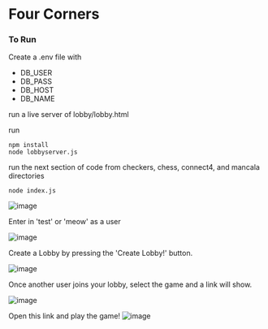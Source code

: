 # Four Corners
### To Run
Create a .env file with
* DB_USER
* DB_PASS
* DB_HOST
* DB_NAME

run a live server of lobby/lobby.html


run
```
npm install
node lobbyserver.js
```


run the next section of code from checkers, chess, connect4, and mancala directories
```
node index.js
```

![image](https://github.com/SimpleNic/Four-Corners/assets/25697454/44acad99-4f73-4e08-95e0-dc0140b3873b)

Enter in 'test' or 'meow' as a user

![image](https://github.com/SimpleNic/Four-Corners/assets/25697454/8a3d30aa-61e1-42ca-92f1-d2b5d4af6a2a)

Create a Lobby by pressing the 'Create Lobby!' button.

![image](https://github.com/SimpleNic/Four-Corners/assets/25697454/462075de-cb62-49aa-a7eb-8cecf929c59e)

Once another user joins your lobby, select the game and a link will show.

![image](https://github.com/SimpleNic/Four-Corners/assets/25697454/fe703b6a-30fe-4e99-9754-03583db47182)

Open this link and play the game!
![image](https://github.com/SimpleNic/Four-Corners/assets/25697454/1d01e9ea-ff2f-4a5b-bbc9-bb3d476fe2ae)

